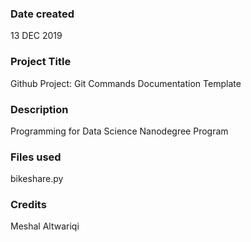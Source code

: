 ### Date created
13 DEC 2019

### Project Title
Github Project: Git Commands Documentation Template

### Description
Programming for Data Science Nanodegree Program

### Files used
bikeshare.py

### Credits
Meshal Altwariqi

